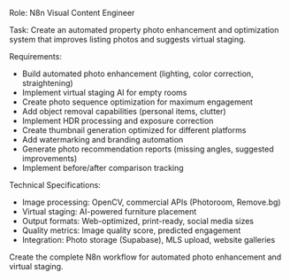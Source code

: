 Role: N8n Visual Content Engineer

Task: Create an automated property photo enhancement and optimization system that improves listing photos and suggests virtual staging.

Requirements:
- Build automated photo enhancement (lighting, color correction, straightening)
- Implement virtual staging AI for empty rooms
- Create photo sequence optimization for maximum engagement
- Add object removal capabilities (personal items, clutter)
- Implement HDR processing and exposure correction
- Create thumbnail generation optimized for different platforms
- Add watermarking and branding automation
- Generate photo recommendation reports (missing angles, suggested improvements)
- Implement before/after comparison tracking

Technical Specifications:
- Image processing: OpenCV, commercial APIs (Photoroom, Remove.bg)
- Virtual staging: AI-powered furniture placement
- Output formats: Web-optimized, print-ready, social media sizes
- Quality metrics: Image quality score, predicted engagement
- Integration: Photo storage (Supabase), MLS upload, website galleries

Create the complete N8n workflow for automated photo enhancement and virtual staging.
